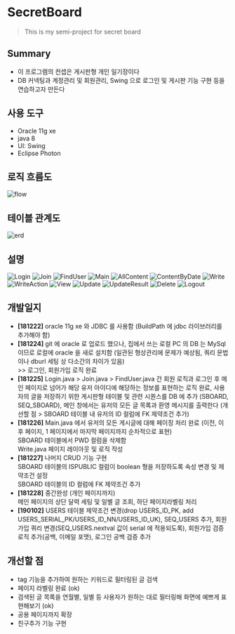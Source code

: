 ﻿# SecretBoard

> This is my semi-project for secret board

## Summary

- 이 프로그램의 컨셉은 게시판형 개인 일기장이다
- DB 커넥팅과 계정관리 및 회원관리, Swing 으로 로그인 및 게시판 기능 구현 등을 연습하고자 만든다

## 사용 도구

- Oracle 11g xe
- java 8
- UI: Swing
- Eclipse Photon

## 로직 흐름도

![flow](https://github.com/daesungRa/SecretBoard/blob/master/content/projectArchi/sd3.PNG)

## 테이블 관계도

![erd](https://github.com/daesungRa/SecretBoard/blob/master/content/projectArchi/sd4.PNG)

## 설명

![Login](https://github.com/daesungRa/SecretBoard/blob/master/content/중간결과물/Login.PNG)
![Join](https://github.com/daesungRa/SecretBoard/blob/master/content/중간결과물/Join.PNG)
![FindUser](https://github.com/daesungRa/SecretBoard/blob/master/content/중간결과물/FindUser.PNG)
![Main](https://github.com/daesungRa/SecretBoard/blob/master/content/중간결과물/Main.PNG)
![AllContent](https://github.com/daesungRa/SecretBoard/blob/master/content/중간결과물/AllContent.PNG)
![ContentByDate](https://github.com/daesungRa/SecretBoard/blob/master/content/중간결과물/ContentByDate.PNG)
![Write](https://github.com/daesungRa/SecretBoard/blob/master/content/중간결과물/Write.PNG)
![WriteAction](https://github.com/daesungRa/SecretBoard/blob/master/content/중간결과물/WriteAction.PNG)
![View](https://github.com/daesungRa/SecretBoard/blob/master/content/중간결과물/View.PNG)
![Update](https://github.com/daesungRa/SecretBoard/blob/master/content/중간결과물/Update.PNG)
![UpdateResult](https://github.com/daesungRa/SecretBoard/blob/master/content/중간결과물/UpdateResult.PNG)
![Delete](https://github.com/daesungRa/SecretBoard/blob/master/content/중간결과물/Delete.PNG)
![Logout](https://github.com/daesungRa/SecretBoard/blob/master/content/중간결과물/Logout.PNG)


## 개발일지

- <strong>[181222]</strong> oracle 11g xe 와 JDBC 를 사용함 (BuildPath 에 jdbc 라이브러리를 추가해야 함)
- <strong>[181224]</strong> git 에 oracle 로 업로드 했으나, 집에서 쓰는 로컬 PC 의 DB 는 MySql 이므로 로컬에 oracle 을 새로 설치함 (일관된 형상관리에 문제가 예상됨, 쿼리 문법이나 dburl 세팅 상 다소간의 차이가 있음)<br/> >> 로그인, 회원가입 로직 완료
- <strong>[181225]</strong> Login.java > Join.java > FindUser.java 간 회원 로직과 로그인 후 메인 페이지로 넘어가 해당 유저 아이디에 해당하는 정보를 표현하는 로직 완료, 사용자의 글을 저장하기 위한 게시판형 테이블 및 관련 시퀀스를 DB 에 추가 (SBOARD, SEQ_SBOARD), 메인 창에서는 유저의 모든 글 목록과 환영 메시지를 출력한다 (개선할 점 > SBOARD 테이블 내 유저의 ID 컬럼에 FK 제약조건 추가)
- <strong>[181226]</strong> Main.java 에서 유저의 모든 게시글에 대해 페이징 처리 완료 (이전, 이후 페이지, 1 페이지에서 마지막 페이지까지 순차적으로 표현)<br/>SBOARD 테이블에서 PWD 컬럼을 삭제함<br/>Write.java 페이지 레이아웃 및 로직 작성
- <strong>[181227]</strong> 나머지 CRUD 기능 구현<br/>SBOARD 테이블의 ISPUBLIC 컬럼이 boolean 형을 저장하도록 속성 변경 및 제약조건 설정<br/>SBOARD 테이블의 ID 컬럼에 FK 제약조건 추가
- <strong>[181228]</strong> 중간완성 (개인 페이지까지)<br>메인 페이지의 상단 달력 세팅 및 일별 글 조회, 하단 페이지라벨링 처리
- <strong>[190102]</strong> USERS 테이블 제약조건 변경(drop USERS_ID_PK, add USERS_SERIAL_PK/USERS_ID_NN/USERS_ID_UK), SEQ_USERS 추가, 회원가입 쿼리 변경(SEQ_USERS.nextval 값이 serial 에 적용되도록), 회원가입 검증 로직 추가(공백, 이메일 포맷), 로그인 공백 검증 추가

## 개선할 점

- tag 기능을 추가하여 원하는 키워드로 필터링된 글 검색
- 페이지 라벨링 완료 (ok)
- 검색된 글 목록을 연월별, 일별 등 사용자가 원하는 대로 필터링해 화면에 예쁘게 표현해보기 (ok)
- 공용 페이지까지 확장
- 친구추가 기능 구현